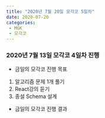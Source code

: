 ```yaml
---
title: "2020년 7월 20일 모각코 5일차"
date: 2020-07-20
categories: 
 - MGK
 - 모각코
---  
```

 
### 2020년 7월 13일 모각코 4일차 진행  
+ 금일의 모각코 진행 목표  
 1. 알고리즘 문제 1개 풀기  
 2. React강의 듣기  
 3. 종설 Schema 설계  
 
   
+ 금일의 모각코 진행 결과  
